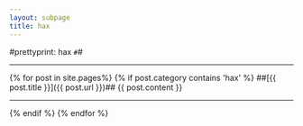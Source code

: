 ```yaml
---
layout: subpage
title: hax
---
```


#prettyprint: hax `#`#

---
{% for post in site.pages%}
 {% if post.category contains 'hax' %}
##[{{ post.title }}]({{ post.url }})##
{{ post.content }}

---
{% endif %}
{% endfor %}



